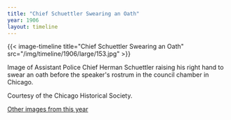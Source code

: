 ```yaml
---
title: "Chief Schuettler Swearing an Oath"
year: 1906
layout: timeline
---
```


{{< image-timeline title="Chief Schuettler Swearing an Oath" src="/img/timeline/1906/large/153.jpg" >}}


Image of Assistant Police Chief Herman Schuettler raising his right hand to swear an oath before the speaker's rostrum in the council chamber in Chicago. 

Courtesy of the Chicago Historical Society.  

[Other images from this year](/historical/timeline/1906)